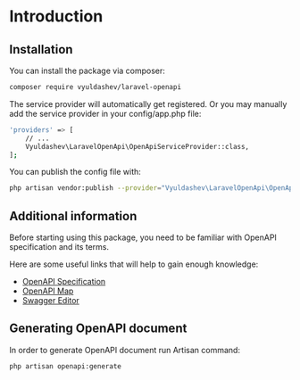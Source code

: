 # Introduction

## Installation

You can install the package via composer:

```bash
composer require vyuldashev/laravel-openapi
```

The service provider will automatically get registered. Or you may manually add the service provider in your config/app.php file:

```bash
'providers' => [
    // ...
    Vyuldashev\LaravelOpenApi\OpenApiServiceProvider::class,
];
```

You can publish the config file with:

```bash
php artisan vendor:publish --provider="Vyuldashev\LaravelOpenApi\OpenApiServiceProvider" --tag="openapi-config"
```

## Additional information

Before starting using this package, you need to be familiar with OpenAPI specification and its terms.

Here are some useful links that will help to gain enough knowledge:
* [OpenAPI Specification](https://github.com/OAI/OpenAPI-Specification/blob/master/versions/3.0.2.md)
* [OpenAPI Map](https://openapi-map.apihandyman.io)
* [Swagger Editor](https://editor.swagger.io/)

## Generating OpenAPI document

In order to generate OpenAPI document run Artisan command:

```bash
php artisan openapi:generate
```
